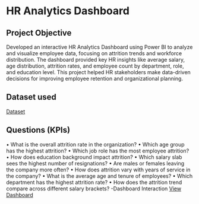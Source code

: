 # HR Analytics Dashboard
## Project Objective
Developed an interactive HR Analytics Dashboard using Power BI to analyze and visualize employee data, focusing on attrition trends and workforce distribution. The dashboard provided key HR insights like average salary, age distribution, attrition rates, and employee count by department, role, and education level. This project helped HR stakeholders make data-driven decisions for improving employee retention and organizational planning.
## Dataset used
<a href="https://github.com/Seuli02/Data-Analytics-Dashboard/blob/main/HR_Analytics.csv">Dataset</a>
## Questions (KPIs)
•	What is the overall attrition rate in the organization?
•	Which age group has the highest attrition?
•	Which job role has the most employee attrition?
•	How does education background impact attrition?
•	Which salary slab sees the highest number of resignations?
•	Are males or females leaving the company more often?
•	How does attrition vary with years of service in the company?
•	What is the average age and tenure of employees?
•	Which department has the highest attrition rate?
•	How does the attrition trend compare across different salary brackets?
-Dashboard Interaction <a href="https://github.com/Seuli02/Data-Analytics-Dashboard/blob/main/Screenshot%202025-04-11%20205302.png">View Dashboard</a>
